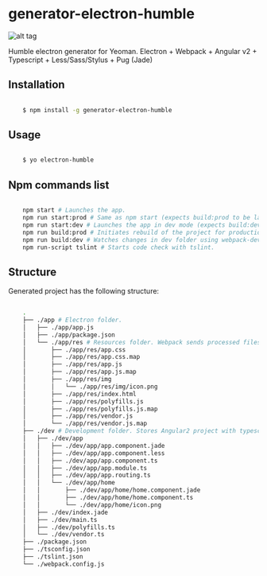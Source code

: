 # generator-electron-humble

![alt tag](https://raw.githubusercontent.com/bakharevpavel/generator-electron-humble/master/generators/app/templates/dev/app/home/icon.png)

Humble electron generator for Yeoman. Electron + Webpack + Angular v2 + Typescript + Less/Sass/Stylus + Pug (Jade)

## Installation

```sh

	$ npm install -g generator-electron-humble

```

## Usage

```sh

	$ yo electron-humble

```

## Npm commands list

```sh

	npm start # Launches the app.
	npm run start:prod # Same as npm start (expects build:prod to be launched).
	npm run start:dev # Launches the app in dev mode (expects build:dev to be launched).
	npm run build:prod # Initiates rebuild of the project for production.
	npm run build:dev # Watches changes in dev folder using webpack-dev-server.
	npm run-script tslint # Starts code check with tslint.

```

## Structure

Generated project has the following structure:

```sh

	.
	├── ./app # Electron folder.
	│   ├── ./app/app.js
	│   ├── ./app/package.json
	│   └── ./app/res # Resources folder. Webpack sends processed files here.
	│       ├── ./app/res/app.css
	│       ├── ./app/res/app.css.map
	│       ├── ./app/res/app.js
	│       ├── ./app/res/app.js.map
	│       ├── ./app/res/img
	│       │   └── ./app/res/img/icon.png
	│       ├── ./app/res/index.html
	│       ├── ./app/res/polyfills.js
	│       ├── ./app/res/polyfills.js.map
	│       ├── ./app/res/vendor.js
	│       └── ./app/res/vendor.js.map
	├── ./dev # Development folder. Stores Angular2 project with typescript, jade and less/sass/stylus files.
	│   ├── ./dev/app
	│   │   ├── ./dev/app/app.component.jade
	│   │   ├── ./dev/app/app.component.less
	│   │   ├── ./dev/app/app.component.ts
	│   │   ├── ./dev/app/app.module.ts
	│   │   ├── ./dev/app/app.routing.ts
	│   │   └── ./dev/app/home
	│   │       ├── ./dev/app/home/home.component.jade
	│   │       ├── ./dev/app/home/home.component.ts
	│   │       └── ./dev/app/home/icon.png
	│   ├── ./dev/index.jade
	│   ├── ./dev/main.ts
	│   ├── ./dev/polyfills.ts
	│   └── ./dev/vendor.ts
	├── ./package.json
	├── ./tsconfig.json
	├── ./tslint.json
	└── ./webpack.config.js

```